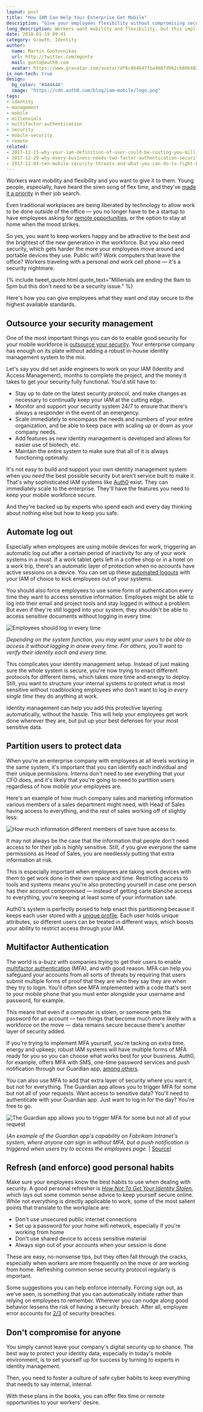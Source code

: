```yaml
---
layout: post
title: "How IAM Can Help Your Enterprise Get Mobile"
description: "Give your employees flexibility without compromising security"
long_description: Workers want mobility and flexibility, but this implies stronger security for mobile devices. You need a sophisticated Identity and Access Management system like Auth0 with features like automatic log out, multifactor authentication and the ability to immediately scale to the enterprise.
date: 2018-01-19 09:41
category: Growth, Identity
author:
  name: Martin Gontovnikas
  url: http://twitter.com/mgonto
  mail: gonto@auth0.com
  avatar: https://www.gravatar.com/avatar/df6c864847fba9687d962cb80b482764??s=60
is_non-tech: true
design:
  bg_color: "#4A4A4A"
  image: "https://cdn.auth0.com/blog/iam-mobile/logo.png"
tags:
- identity
- management
- mobile
- millennials
- multifactor-authentication
- security
- mobile-security
- remote
related:
- 2017-12-15-why-your-iam-definition-of-user-could-be-costing-you-millions
- 2017-12-29-why-every-business-needs-two-factor-authentication-security
- 2017-12-04-ten-mobile-security-threats-and-what-you-can-do-to-fight-back
---
```


Workers want mobility and flexibility and you want to give it to them. Young people, especially, have heard the siren song of flex time, and they've [made it a priority](https://www.forbes.com/sites/katetaylor/2013/08/23/why-millennials-are-ending-the-9-to-5/#1c17d54f715d) in their job search.

Even traditional workplaces are being liberated by technology to allow work to be done outside of the office — you no longer have to be a startup to have employees asking for [remote opportunities](http://money.cnn.com/2017/06/21/pf/jobs/working-from-home/index.html), or the option to stay at home when the mood strikes.

So yes, you want to keep workers happy and be attractive to the best and the brightest of the new generation in the workforce. But you also need security, which gets harder the more your employees move around and portable devices they use. Public wifi? Work computers that leave the office? Workers traveling with a personal *and* work cell phone — it's a security nightmare.

{% include tweet_quote.html quote_text="Millenials are ending the 9am to 5pm but this don't need to be a security issue." %}

Here's how you can give employees what they want *and* stay secure to the highest available standards.

## Outsource your security management

One of the most important things you can do to enable good security for your mobile workforce is [outsource your security](https://auth0.com/blog/5-reasons-your-company-needs-identity-and-access-management/). Your enterprise company has enough on its plate without adding a robust in-house identity management system to the mix.

Let's say you did set aside engineers to work on your IAM (Identity and Access Management), months to complete the project, and the money it takes to get your security fully functional. You'd still have to:

* Stay up to date on the latest security protocol, and make changes as necessary to continually keep your IAM at the cutting edge.
* Monitor and support your security system 24/7 to ensure that there's always a responder in the event of an emergency.
* Scale immediately to encompass the needs and numbers of your entire organization, and be able to keep pace with scaling up or down as your company needs.
* Add features as new identity management is developed and allows for easier use of biotech, etc.
* Maintain the entire system to make sure that all of it is always functioning optimally.

It's not easy to build and support your own identity management system when you *need* the best possible security but aren't service built to make it. That's why sophisticated IAM systems like [Auth0](https://auth0.com) exist. They can immediately scale to the enterprise. They'll have the features you need to keep your mobile workforce secure.

And they're backed up by experts who spend each and every day thinking about nothing else but how to keep you safe.

## Automate log out

Especially when employees are using mobile devices for work, triggering an automatic log out after a certain period of inactivity for any of your work systems in a must. If a work tablet gets left in a coffee shop or in a hotel on a work trip, there's an automatic layer of protection when no accounts have active sessions on a device. You can set up these [automated logouts](https://auth0.com/docs/logout) with your IAM of choice to kick employees out of your systems.

You should also force employees to use some form of authentication every time they want to access sensitive information. Employees might be able to log into their email and project tools and stay logged in without a problem. But even if they're still logged into your system, they shouldn't be able to access sensitive documents without logging in every time:

![Employees should log in every time](https://cdn.auth0.com/blog/iam-mobile.png)

*Depending on the system function, you may want your users to be able to access it without logging in anew every time. For others, you'll want to verify their identity each and every time.*

This complicates your identity management setup. Instead of just making sure the whole system is secure, you're now trying to enact different protocols for different items, which takes more time and energy to deploy. Still, you want to structure your internal systems to protect what is most sensitive without roadblocking employees who don't want to log in *every single time* they do anything at work.

Identity management can help you add this protective layering automatically, without the hassle. This will help your employees get work done wherever they are, but put up your best defenses for your most sensitive data.

## Partition users to protect data

When you're an enterprise company with employees at all levels working in the same system, it's important that you can identify each individual and their unique permissions. Interns don't need to see everything that your CFO does, and it's likely that you're going to need to partition users regardless of how mobile your employees are.

Here's an example of how much company sales and marketing information various members of a sales department might need, with Head of Sales having access to everything, and the rest of sales working off of slightly less:

![How much information different members of save have access to.](https://cdn.auth0.com/blog/iam-mobile/information-access-per-role.png)

It may not always be the case that the information that people don't need access to for their job is highly sensitive. Still, if you give everyone the same permissions as Head of Sales, you are needlessly putting that extra information at risk.

This is especially important when employees are taking work devices with them to get work done in their own space and time. Restricting access to tools and systems means you're also protecting yourself in case one person has their account compromised — instead of getting carte blanche access to everything, you're keeping at least some of your information safe.

Auth0's system is perfectly poised to help enact this partitioning because it keeps each user stored with a [unique profile](https://auth0.com/docs/user-profile). Each user holds unique attributes, so different users can be treated in different ways, which boosts your ability to restrict access through your IAM.

## Multifactor Authentication

The world is a-buzz with companies trying to get their users to enable [multifactor authentication](https://auth0.com/docs/multifactor-authentication) (MFA), and with good reason. MFA can help you safeguard your accounts from all sorts of threats by requiring that users submit multiple forms of proof that they are who they say they are when they try to login. You'll often see MFA implemented with a code that's sent to your mobile phone that you must enter alongside your username and password, for example.

This means that even if a computer is stolen, or someone gets the password for an account — two things that become much more likely with a workforce on the move — data remains secure because there's another layer of security added.

If you're trying to implement MFA yourself, you're tacking on extra time, energy and upkeep; robust IAM systems will have multiple forms of MFA ready for you so you can choose what works best for your business. Auth0, for example, offers MFA with SMS, one-time password services and push notification through our Guardian app, [among others](https://auth0.com/docs/multifactor-authentication).  

You can also use MFA to add that extra layer of security where you want it, but not for everything. The Guardian app allows you to trigger MFA for some but not all of your requests. Want access to sensitive data? You'll need to authenticate with your Guardian app. Just want to log in for the day? You're free to go.

![The Guardian app allows you to trigger MFA for some but not all of your request](https://cdn.auth0.com/blog/iam-mobile/step-up-flow.png)

(*An example of the Guardian app's capability on Fabrikam Intranet's system, where anyone can sign in without MFA, but a push notification is triggered when users try to access the employees page.* | [Source](https://auth0.com/docs/multifactor-authentication/developer/step-up-with-acr))

## Refresh (and enforce) good personal habits

Make sure your employees know the best habits to use when dealing with security. A good personal refresher is *[How Not To Get Your Identity Stolen](https://auth0.com/blog/how-to-not-get-your-identity-stolen/)*, which lays out some common sense advice to keep yourself secure online. While not everything is directly applicable to work, some of the most salient points that translate to the workplace are:

* Don't use unsecured public internet connections
* Set up a password for your home wifi network, especially if you're working from home
* Don't use shared device to access sensitive material
* Always sign out of your accounts when your session is done

These are easy, no-nonsense tips, but they often fall through the cracks, especially when workers are more frequently on the move or are working from home. Refreshing common sense security protocol regularly is important.

Some suggestions you can help enforce internally. Forcing sign out, as we've seen, is something that you can automatically initiate rather than relying on employees to remember. Wherever you can nudge along good behavior lessens the risk of having a security breach. After all, employee error accounts for [2/3](https://www.foley.com/employee-error-accounts-for-most-security-breaches-06-07-2016/) of security breaches.

## Don't compromise for anyone

You simply cannot leave your company's digital security up to chance. The best way to protect your identity data, especially in today's mobile environment, is to set yourself up for success by turning to experts in identity management.

Then, you need to foster a culture of safe cyber habits to keep everything that needs to say internal, internal.

With these plans in the books, you can offer flex time or remote opportunities to your workers' desire.

